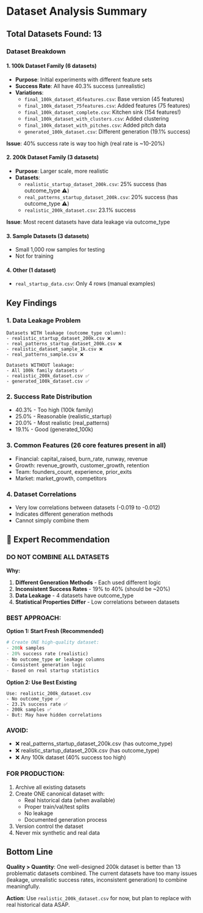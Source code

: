 # Dataset Analysis Summary

## Total Datasets Found: 13

### Dataset Breakdown

#### 1. **100k Dataset Family** (6 datasets)
- **Purpose**: Initial experiments with different feature sets
- **Success Rate**: All have 40.3% success (unrealistic)
- **Variations**:
  - `final_100k_dataset_45features.csv`: Base version (45 features)
  - `final_100k_dataset_75features.csv`: Added features (75 features)
  - `final_100k_dataset_complete.csv`: Kitchen sink (154 features!)
  - `final_100k_dataset_with_clusters.csv`: Added clustering
  - `final_100k_dataset_with_pitches.csv`: Added pitch data
  - `generated_100k_dataset.csv`: Different generation (19.1% success)

**Issue**: 40% success rate is way too high (real rate is ~10-20%)

#### 2. **200k Dataset Family** (3 datasets)
- **Purpose**: Larger scale, more realistic
- **Datasets**:
  - `realistic_startup_dataset_200k.csv`: 25% success (has outcome_type ⚠️)
  - `real_patterns_startup_dataset_200k.csv`: 20% success (has outcome_type ⚠️)
  - `realistic_200k_dataset.csv`: 23.1% success

**Issue**: Most recent datasets have data leakage via outcome_type

#### 3. **Sample Datasets** (3 datasets)
- Small 1,000 row samples for testing
- Not for training

#### 4. **Other** (1 dataset)
- `real_startup_data.csv`: Only 4 rows (manual examples)

## Key Findings

### 1. **Data Leakage Problem**
```
Datasets WITH leakage (outcome_type column):
- realistic_startup_dataset_200k.csv ❌
- real_patterns_startup_dataset_200k.csv ❌  
- realistic_dataset_sample_1k.csv ❌
- real_patterns_sample.csv ❌

Datasets WITHOUT leakage:
- All 100k family datasets ✅
- realistic_200k_dataset.csv ✅
- generated_100k_dataset.csv ✅
```

### 2. **Success Rate Distribution**
- 40.3% - Too high (100k family)
- 25.0% - Reasonable (realistic_startup)
- 20.0% - Most realistic (real_patterns)
- 19.1% - Good (generated_100k)

### 3. **Common Features** (26 core features present in all)
- Financial: capital_raised, burn_rate, runway, revenue
- Growth: revenue_growth, customer_growth, retention
- Team: founders_count, experience, prior_exits
- Market: market_growth, competitors

### 4. **Dataset Correlations**
- Very low correlations between datasets (-0.019 to -0.012)
- Indicates different generation methods
- Cannot simply combine them

## 🎯 Expert Recommendation

### DO NOT COMBINE ALL DATASETS

**Why:**
1. **Different Generation Methods** - Each used different logic
2. **Inconsistent Success Rates** - 19% to 40% (should be ~20%)
3. **Data Leakage** - 4 datasets have outcome_type
4. **Statistical Properties Differ** - Low correlations between datasets

### BEST APPROACH:

**Option 1: Start Fresh (Recommended)**
```python
# Create ONE high-quality dataset:
- 200k samples
- 20% success rate (realistic)
- No outcome_type or leakage columns
- Consistent generation logic
- Based on real startup statistics
```

**Option 2: Use Best Existing**
```
Use: realistic_200k_dataset.csv
- No outcome_type ✅
- 23.1% success rate ✅
- 200k samples ✅
- But: May have hidden correlations
```

### AVOID:
- ❌ real_patterns_startup_dataset_200k.csv (has outcome_type)
- ❌ realistic_startup_dataset_200k.csv (has outcome_type)
- ❌ Any 100k dataset (40% success too high)

### FOR PRODUCTION:
1. Archive all existing datasets
2. Create ONE canonical dataset with:
   - Real historical data (when available)
   - Proper train/val/test splits
   - No leakage
   - Documented generation process
3. Version control the dataset
4. Never mix synthetic and real data

## Bottom Line

**Quality > Quantity**: One well-designed 200k dataset is better than 13 problematic datasets combined. The current datasets have too many issues (leakage, unrealistic success rates, inconsistent generation) to combine meaningfully.

**Action**: Use `realistic_200k_dataset.csv` for now, but plan to replace with real historical data ASAP.